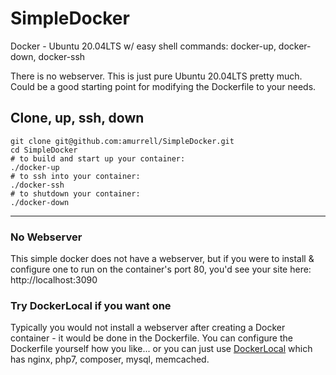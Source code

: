 # SimpleDocker
Docker - Ubuntu 20.04LTS w/ easy shell commands: docker-up, docker-down, docker-ssh

There is no webserver. This is just pure Ubuntu 20.04LTS pretty much. Could be a good starting point for modifying the Dockerfile to your needs.

## Clone, up, ssh, down

```
git clone git@github.com:amurrell/SimpleDocker.git
cd SimpleDocker
# to build and start up your container:
./docker-up
# to ssh into your container:
./docker-ssh
# to shutdown your container:
./docker-down
```

---

### No Webserver

This simple docker does not have a webserver, but if you were to install & configure one to run on the container's port 80, you'd see your site here: http://localhost:3090

### Try DockerLocal if you want one

Typically you would not install a webserver after creating a Docker container - it would be done in the Dockerfile. You can configure the Dockerfile yourself how you like... or you can just use [DockerLocal](https://github.com/amurrell/DockerLocal) which has nginx, php7, composer, mysql, memcached.